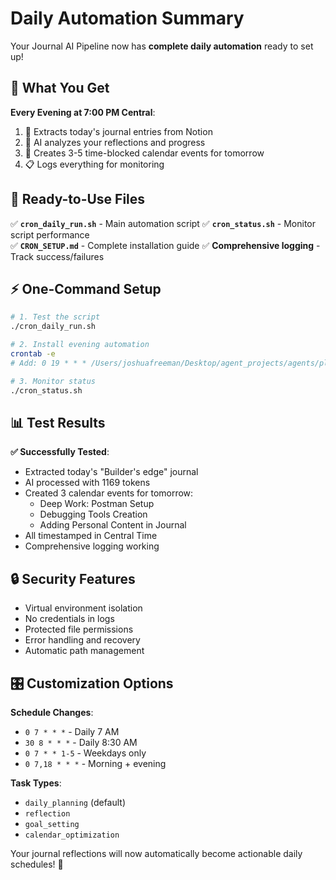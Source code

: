 # Daily Automation Summary

Your Journal AI Pipeline now has **complete daily automation** ready to set up!

## 🎯 What You Get

**Every Evening at 7:00 PM Central**:
1. 📖 Extracts today's journal entries from Notion
2. 🤖 AI analyzes your reflections and progress  
3. 📅 Creates 3-5 time-blocked calendar events for tomorrow
4. 📋 Logs everything for monitoring

## 🚀 Ready-to-Use Files

✅ **`cron_daily_run.sh`** - Main automation script
✅ **`cron_status.sh`** - Monitor script performance  
✅ **`CRON_SETUP.md`** - Complete installation guide
✅ **Comprehensive logging** - Track success/failures

## ⚡ One-Command Setup

```bash
# 1. Test the script
./cron_daily_run.sh

# 2. Install evening automation  
crontab -e
# Add: 0 19 * * * /Users/joshuafreeman/Desktop/agent_projects/agents/planning_agent/cron_daily_run.sh

# 3. Monitor status
./cron_status.sh
```

## 📊 Test Results

**✅ Successfully Tested**:
- Extracted today's "Builder's edge" journal
- AI processed with 1169 tokens  
- Created 3 calendar events for tomorrow:
  - Deep Work: Postman Setup  
  - Debugging Tools Creation
  - Adding Personal Content in Journal
- All timestamped in Central Time
- Comprehensive logging working

## 🔒 Security Features

- Virtual environment isolation
- No credentials in logs
- Protected file permissions
- Error handling and recovery
- Automatic path management

## 🎛️ Customization Options

**Schedule Changes**:
- `0 7 * * *` - Daily 7 AM
- `30 8 * * *` - Daily 8:30 AM  
- `0 7 * * 1-5` - Weekdays only
- `0 7,18 * * *` - Morning + evening

**Task Types**:
- `daily_planning` (default)
- `reflection`
- `goal_setting` 
- `calendar_optimization`

Your journal reflections will now automatically become actionable daily schedules! 🎉